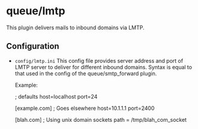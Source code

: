queue/lmtp
========

This plugin delivers mails to inbound domains via LMTP.

Configuration
-------------

* `config/lmtp.ini`
    This config file provides server address and port of LMTP server to deliver for different inbound domains.
    Syntax is equal to that used in the config of the queue/smtp_forward plugin.

    Example:

    ; defaults
    host=localhost
    port=24

    [example.com]
    ; Goes elsewhere
    host=10.1.1.1
    port=2400

    [blah.com]
    ; Using unix domain sockets
    path = /tmp/blah_com_socket
